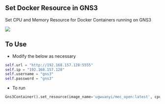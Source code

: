 ## Set Docker Resource in GNS3
Set CPU and Memory Resource for Docker Containers running on GNS3

![](https://github.com/emylincon/gns3_docker_resource/workflows/myaction/badge.svg)

## To Use
* Modify the below as necessary
```python
self.url = "http://192.168.157.128:5555"
self.ip = "192.168.157.128"
self.username = "gns3"
self.password = "gns3"
```

* To run
```python
Gns3Container().set_resource(image_name='ugwuanyi/mec_open:latest', cpu=0.5, mem='4m')
```